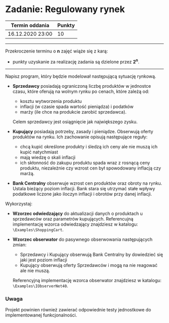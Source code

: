 # Zadanie: Regulowany rynek

| Termin oddania | Punkty     |
|----------------|:-----------|
| 16.12.2020  23:00   |    10      |

--- 
Przekroczenie terminu o **n** zajęć wiąże się z karą:
- punkty uzyskanie za realizację zadania są dzielone przez **2<sup>n</sup>**.

--- 

Napisz program, który będzie modelował następującą sytuację rynkową.

- **Sprzedawcy** posiadają ograniczoną liczbę produktów w jednostce czasu, które oferują na wolnym rynku po cenach, które zależą od:
    - kosztu wytworzenia produktu
    - inflacji (w czasie spada wartość pieniądza) i podatków
    - marży (ile chce na produkcie zarobić sprzedawca).

    Celem sprzedawcy jest osiągnięcie jak największego zysku.

- **Kupujący** posiadają potrzeby, zasady i pieniądze. 
    Obserwują oferty produktów na rynku. Ich zachowanie opisują następujące reguły:
    - chcą kupić określone produkty i śledzą ich ceny ale nie muszą ich kupić natychmiast
    - mają wiedzę o skali inflacji
    - ich skłonność do zakupu produktu spada wraz z rosnącą ceny produktu, niezależnie czy wzrost cen był spowodowany inflacją czy marżą.
    
- **Bank Centralny** obserwuje wzrost cen produktów oraz obroty na rynku.
    Ustala bieżący poziom inflacji. Bank stara się utrzymać stałe wpływy podatkowe liczone jako 
    iloczyn inflacji i obrotów przy danej inflacji.
    
    
Wykorzystaj:
- **Wzorzec odwiedzający** do aktualizacji danych o produktach u sprzedawców oraz parametrów kupujących.
    Referencujną implementację wzorca odwiedzający znajdziesz w katalogu: `\Examples\ShoppingCart`.
- **Wzorzec obserwator** do pasywnego obserwowania następujących zmian:
    - Sprzedawcy i Kupujący obserwują Bank Centralny by dowiedzieć się jaki jest poziom inflacji
    - Kupujący obserwują oferty Sprzedawców i mogą na nie reagować ale nie muszą.
   
    Referencyjną implementację wzorca obserwator znajdziesz w katalogu: `\Examples\IObserverNet40`.

### Uwaga
Projekt powinien również zawierać odpowiednie testy jednostkowe do implementowanej funkcjonalności.